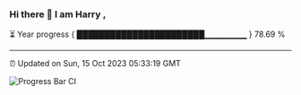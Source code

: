 ### Hi there 👋 I am Harry , 

⏳ Year progress { ███████████████████████▁▁▁▁▁▁▁ } 78.69 %

---

⏰ Updated on Sun, 15 Oct 2023 05:33:19 GMT

![Progress Bar CI](https://github.com/duykhang68/duykhang68/workflows/Progress%20Bar%20CI/badge.svg)
